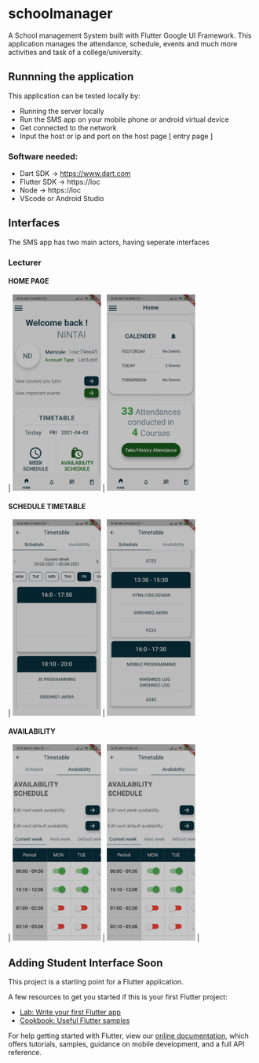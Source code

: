 # schoolmanager

A School management System built with Flutter Google UI Framework.
This application manages the attendance, schedule, events and much more activities and task of a college/university.

## Runnning the application
This application can be tested locally by:
- Running the server locally
- Run the SMS app on your mobile phone or android virtual device
- Get connected to the network
- Input the host or ip and port on the host page [ entry page ]

### Software needed:
- Dart SDK  -> https://www.dart.com
- Flutter SDK -> https://loc
- Node -> https://loc
- VScode or Android Studio

## Interfaces
The SMS app has two main actors, having seperate interfaces

### Lecturer

#### HOME PAGE
| <img src=images/home1.jpg width=180 height= 400> | <img src=images/home2.jpg width=180 height= 400>
#### SCHEDULE TIMETABLE
| <img src=images/tt1.jpg width=180 height= 400> | <img src=images/tt2.jpg width=180 height= 400>
#### AVAILABILITY
| <img src=images/av1.jpg width=180 height= 400> | <img src=images/av1.jpg width=180 height=400> |

## Adding Student Interface Soon

This project is a starting point for a Flutter application.

A few resources to get you started if this is your first Flutter project:

- [Lab: Write your first Flutter app](https://flutter.dev/docs/get-started/codelab)
- [Cookbook: Useful Flutter samples](https://flutter.dev/docs/cookbook)

For help getting started with Flutter, view our
[online documentation](https://flutter.dev/docs), which offers tutorials,
samples, guidance on mobile development, and a full API reference.

